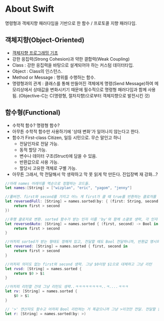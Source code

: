 # About Swift
명령형과 객체지향 패러다임을 기반으로 한 함수 / 프로토콜 지향 패러다임.


## 객체지향(Object-Oriented)
- [객체지향 프로그래밍 기초](Object-Oriented%20Programming.md)
- 강한 응집력(Strong Cohesion)과 약한 결합력(Weak Coupling)
- Class : 강한 응집력을 바탕으로 설계되어야 하는 커스텀 데이터타입.
- Object : Class의 인스턴스.
- Method or Message : 행위를 수행하는 함수.
- 명령형과의 관계 : 클래스를 통해 만들어진 객체에게 명령(Send Message)하여 메모리상에서 상태값을 변화시키기 때문에 필수적으로 명령형 패러다임과 함께 사용됨. (Objective-C는 C(명령형, 절차지향)으로부터 객체지향으로 발전시킨 것)

## 함수형(Functional)
- 수학적 함수? 명령형 함수?
- 아무튼 수학적 함수만 사용하기에 '상태 변화'가 일어나지 않는다고 한다.
- 함수가 First-class Citizen, 일등 시민으로. 무슨 말인고 하니
	- 전달인자로 전달 가능.
	- 동적 할당 가능.
	- 변수나 데이터 구조(Struct)에 담을 수 있음.
	- 반환값으로 사용 가능.
	- 할당시 고유한 객체로 구별 가능.
- 아무튼 그래서, 막 전달해서 막 생략하고 막 못 읽게 막 만든다. 진입장벽 재 강화...?

```swift
//아래 names 어레이를 역순으로 정렬하는 코드들.
let names:[String] = ["wizplan", "eric", "yagom", "jenny"]

//풀버전. first와 second를 가지고 어느 게 first가 클 때 true를 반환하는 클로저를 전달.
let reversedFull: [String] = names.sorted(by: { (first: String, second: String) -> Bool in
    return first > second
})

//후행 클로저로 변환. sorted 함수가 받는 인자 이름 'by'와 함께 소괄호 생략, 각 인자 타입도 생략. 자동완성 기능이 추천하는 클로저 형태 (2017년 5월).
let reversedAuto: [String] = names.sorted { (first, second) -> Bool in
    return first > second
}

//어차피 sorted가 받는 형태도 정해져 있고, 전달할 때도 Bool 전달하니까, 반환값 명시와 구분을 위한 괄호 생략
let reversed: [String] = names.sorted { first, second in
    return first > second
}

//어차피 의미도 없는 first와 second 생략. 그냥 $0이랑 $1으로 대체하고 그냥 리턴
let rvsd: [String] = names.sorted {
    return $0 > $1
}

//어차피 리턴할 건데 그냥 리턴도 생략..ㅋㅋㅋㅋㅋㅋㅋㅋ..ㅋ....ㅋㅋㅋ
let rv: [String] = names.sorted {
    $0 > $1
}

// '>' 연산자도 함수고 어차피 Bool 리턴하는 거 똑같으니까 그냥 >이것만 전달. 전달할 함수만 준비되어 있다면 자동완성으로 가능. (2017년 5월)
let r: [String] = names.sorted(by: >)
```
